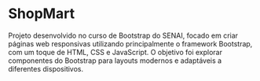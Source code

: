 # ShopMart
Projeto desenvolvido no curso de Bootstrap do SENAI, focado em criar páginas web responsivas utilizando principalmente o framework Bootstrap, com um toque de HTML, CSS e JavaScript. O objetivo foi explorar componentes do Bootstrap para layouts modernos e adaptáveis a diferentes dispositivos.
